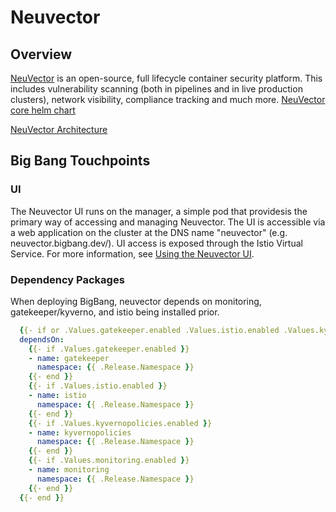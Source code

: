 # Neuvector

## Overview

[NeuVector](https://neuvector.com/) is an open-source, full lifecycle container security platform. This includes vulnerability scanning (both in pipelines and in live production clusters), network visibility, compliance tracking and much more. [NeuVector core helm chart](https://github.com/neuvector/neuvector-helm/tree/master/charts/core)

[NeuVector Architecture](https://open-docs.neuvector.com/basics/overview#architecture)

## Big Bang Touchpoints

### UI

The Neuvector UI runs on the manager, a simple pod that providesis the primary way of accessing and managing Neuvector. The UI is accessible via a web application on the cluster at the DNS name "neuvector" (e.g. neuvector.bigbang.dev/). UI access is exposed through the Istio Virtual Service. For more information, see [Using the Neuvector UI](https://open-docs.neuvector.com/navigation/navigation).

### Dependency Packages

When deploying BigBang, neuvector depends on monitoring, gatekeeper/kyverno, and istio being installed prior.

```yaml
  {{- if or .Values.gatekeeper.enabled .Values.istio.enabled .Values.kyvernopolicies.enabled .Values.monitoring.enabled }}
  dependsOn:
    {{- if .Values.gatekeeper.enabled }}
    - name: gatekeeper
      namespace: {{ .Release.Namespace }}
    {{- end }}
    {{- if .Values.istio.enabled }}
    - name: istio
      namespace: {{ .Release.Namespace }}
    {{- end }}
    {{- if .Values.kyvernopolicies.enabled }}
    - name: kyvernopolicies
      namespace: {{ .Release.Namespace }}
    {{- end }}
    {{- if .Values.monitoring.enabled }}
    - name: monitoring
      namespace: {{ .Release.Namespace }}
    {{- end }}
  {{- end }}
```


